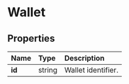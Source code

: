 # Wallet

## Properties <a name="properties"></a>

| Name | Type | Description |
| :--- | :--- | :---------- |
| **id** | string | Wallet identifier. |
